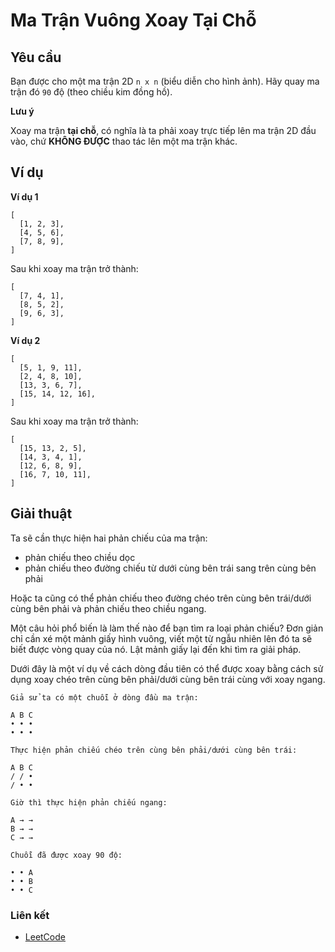 # Ma Trận Vuông Xoay Tại Chỗ

## Yêu cầu

Bạn được cho một ma trận 2D `n x n` (biểu diễn cho hình ảnh). Hãy quay ma trận đó `90` độ (theo chiều kim đồng hồ).

**Lưu ý**

Xoay ma trận **tại chỗ**, có nghĩa là ta phải xoay trực tiếp lên ma trận 2D đầu vào, chứ **KHÔNG ĐƯỢC** thao tác lên một ma trận khác.

## Ví dụ

**Ví dụ 1**

```
[
  [1, 2, 3],
  [4, 5, 6],
  [7, 8, 9],
]
```

Sau khi xoay ma trận trở thành:

```
[
  [7, 4, 1],
  [8, 5, 2],
  [9, 6, 3],
]
```

**Ví dụ 2**

```
[
  [5, 1, 9, 11],
  [2, 4, 8, 10],
  [13, 3, 6, 7],
  [15, 14, 12, 16],
]
```

Sau khi xoay ma trận trở thành:

```
[
  [15, 13, 2, 5],
  [14, 3, 4, 1],
  [12, 6, 8, 9],
  [16, 7, 10, 11],
]
```

## Giải thuật

Ta sẽ cần thực hiện hai phản chiếu của ma trận:
- phản chiếu theo chiều dọc
- phản chiếu theo đường chiếu từ dưới cùng bên trái sang trên cùng bên phải

Hoặc ta cũng có thể phản chiếu theo đường chéo trên cùng bên trái/dưới cùng bên phải và phản chiếu theo chiều ngang.

Một câu hỏi phổ biến là làm thế nào để bạn tìm ra loại phản chiếu? Đơn giản chỉ cần xé một mảnh giấy hình vuông, viết một từ ngẫu nhiên lên đó ta sẽ biết được vòng quay của nó. Lật mảnh giấy lại đến khi tìm ra giải pháp.

Dưới đây là một ví dụ về cách dòng đầu tiên có thể được xoay bằng cách sử dụng xoay chéo trên cùng bên phải/dưới cùng bên trái cùng với xoay ngang.


```
Giả sử ta có một chuỗi ở dòng đầu ma trận:

A B C
• • •
• • •

Thực hiện phản chiếu chéo trên cùng bên phải/dưới cùng bên trái:

A B C
/ / •
/ • •  

Giờ thì thực hiện phản chiếu ngang:

A → →
B → →
C → →

Chuỗi đã được xoay 90 độ:

• • A
• • B
• • C
```

### Liên kết

- [LeetCode](https://leetcode.com/problems/rotate-image/description/)
